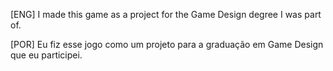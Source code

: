 [ENG] I made this game as a project for the Game Design degree I was part of.

[POR] Eu fiz esse jogo como um projeto para a graduação em Game Design que eu participei.
